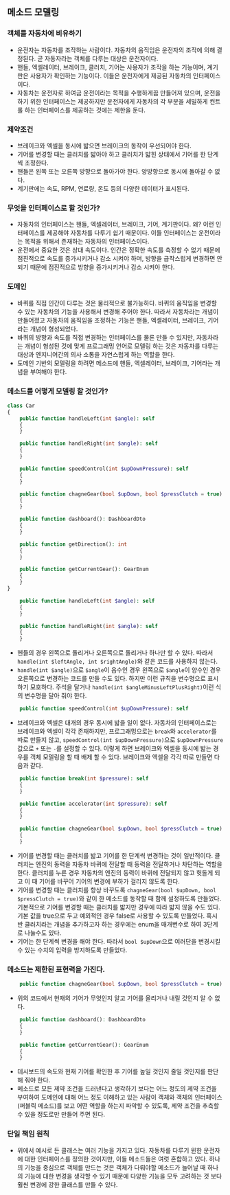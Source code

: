 ## 메소드 모델링

### 객체를 자동차에 비유하기
- 운전자는 자동차를 조작하는 사람이다. 자동차의 움직임은 운전자의 조작에 의해 결정된다. 곧 자동자라는 객체를 다루는 대상은 운전자이다.
- 핸들, 엑셀레이터, 브레이크, 클러치, 기어는 사용자가 조작을 하는 기능이며, 계기판은 사용자가 확인하는 기능이다. 이들은 운전자에게 제공된 자동차의 인터페이스이다.
- 자동차는 운전자로 하여금 운전이라는 목적을 수행하게끔 만들어져 있으며, 운전을 하기 위한 인터페이스는 제공하지만 운전자에게 자동차의 각 부분을 세밀하게 컨트롤 하는 인터페이스를 제공하는 것에는 제한을 둔다.

### 제약조건
- 브레이크와 엑셀을 동시에 밟으면 브레이크의 동작이 우선되어야 한다.
- 기어를 변경할 때는 클러치를 밟아야 하고 클러치가 밟힌 상태에서 기어를 한 단계씩 조정한다.
- 핸들은 왼쪽 또는 오른쪽 방향으로 돌아가야 한다. 양방향으로 동시에 돌아갈 수 없다.
- 계기판에는 속도, RPM, 연료량, 온도 등의 다양한 데이터가 표시된다.

### 무엇을 인터페이스로 할 것인가?
- 자동차의 인터페이스는 핸들, 엑셀레이터, 브레이크, 기어, 계기판이다. 왜? 이런 인터페이스를 제공해야 자동차를 다루기 쉽기 때문이다. 이들 인터페이스는 운전이라는 목적을 위해서 존재하는 자동차의 인터페이스이다.
- 운전에서 중요한 것은 상대 속도이다. 인간은 정확한 속도를 측정할 수 없기 때문에 점진적으로 속도를 증가시키거나 감소 시켜야 하며, 방향을 급작스럽게 변경하면 안 되기 때문에 점진적으로 방향을 증가시키거나 감소 시켜야 한다.

### 도메인
- 바퀴를 직접 인간이 다루는 것은 물리적으로 불가능하다. 바퀴의 움직임을 변경할 수 있는 자동차의 기능을 사용해서 변경해 주어야 한다. 따라서 자동차라는 개념이 만들어졌고 자동차의 움직임을 조정하는 기능은 핸들, 엑셀레이터, 브레이크, 기어라는 개념이 형성되었다.
- 바퀴의 방향과 속도를 직접 변경하는 인터페이스를 물론 만들 수 있지만, 자동차라는 개념이 형성된 것에 맞게 프로그래밍 언어로 모델링 하는 것은 자동차를 다루는 대상과 엔지니어간의 의사 소통을 자연스럽게 하는 역할을 한다.
- 도메인 기반의 모델링을 하려면 메소드에 핸들, 엑셀레이터, 브레이크, 기어라는 개념을 부여해야 한다.

### 메소드를 어떻게 모델링 할 것인가?
```php
class Car
{
    public function handleLeft(int $angle): self
    {
    }

    public function handleRight(int $angle): self
    {
    }

    public function speedControl(int $upDownPressure): self
    {
    }

    public function chagneGear(bool $upDown, bool $pressClutch = true): self
    {
    }

    public function dashboard(): DashboardDto
    {
    }

    public function getDirection(): int
    {
    }

    public function getCurrentGear(): GearEnum
    {
    }
}
```
```php
    public function handleLeft(int $angle): self
    {
    }

    public function handleRight(int $angle): self
    {
    }
```
- 헨들의 경우 왼쪽으로 돌리거나 오른쪽으로 돌리거나 하나만 할 수 있다. 따라서 `handle(int $leftAngle, int $rightAngle)`와 같은 코드를 사용하지 않는다.
- `handle(int $angle)`으로 `$angle`이 음수인 경우 왼쪽으로 `$angle`이 양수인 경우 오른쪽으로 변경하는 코드를 만들 수도 있다. 하지만 이런 규칙을 변수명으로 표시하기 모호하다. 주석을 달거나 `handle(int $angleMinusLeftPlusRight)`이런 식의 변수명을 달아 줘야 한다. 
```php
    public function speedControl(int $upDownPressure): self
```
- 브레이크와 엑셀은 대개의 경우 동시에 밟을 일이 없다. 자동차의 인터페이스로는 브레이크와 엑셀이 각각 존재하지만, 프로그래밍으로는 `break`와 `accelerator`를 따로 만들지 않고, `speedControl(int $upDownPressure)`으로 `$upDownPressure` 값으로 `+` 또는 `-`를 설정할 수 있다. 이렇게 하면 브레이크와 엑셀을 동시에 밟는 경우를 객체 모델링을 할 때 배제 할 수 있다. 브레이크와 엑셀을 각각 따로 만들면 다음과 같다.
```php
    public function break(int $pressure): self
    {
    }

    public function accelerator(int $pressure): self
    {
    }
```
```php
    public function chagneGear(bool $upDown, bool $pressClutch = true): self
    {
    }
```
- 기어를 변경할 때는 클러치를 밟고 기어를 한 단계씩 변경하는 것이 일반적이다. 클러치는 엔진의 동력을 자동차 바퀴에 전달할 때 동력을 전달하거나 차단하는 역할을 한다. 클러치를 누른 경우 자동차의 엔진의 동력이 바퀴에 전달되지 않고 헛돌게 되고 이 때 기어를 바꾸어 기어의 변경에 부하가 걸리지 않도록 한다.
- 기어를 변경할 때는 클러치를 항상 바꾸도록 `chagneGear(bool $upDown, bool $pressClutch = true)`와 같이 한 메소드를 동작할 때 함께 설정하도록 만들었다. 기본적으로 기어를 변경할 때는 클러치를 밟지만 경우에 따라 밟지 않을 수도 있다. 기본 값을 true으로 두고 예외적인 경우 false로 사용할 수 있도록 만들었다. 혹시 반 클러치라는 개념을 추가하고자 하는 경우에는 enum을 매개변수로 하여 3단계로 나눌수도 있다.
- 기어는 한 단계씩 변경을 해야 한다. 따라서 `bool $upDown`으로 여러단을 변경시킬 수 있는 수치의 입력을 방지하도록 만들었다.

### 메소드는 제한된 표현력을 가진다.
```php
    public function chagneGear(bool $upDown, bool $pressClutch = true)
```
- 위의 코드에서 현재의 기어가 무엇인지 알고 기어를 올리거나 내릴 것인지 알 수 없다.
```php
    public function dashboard(): DashboardDto
    {
    }

    public function getCurrentGear(): GearEnum
    {
    }
```
- 데시보드의 속도와 현재 기어를 확인한 후 기어를 높일 것인지 줄일 것인지를 판단 해 줘야 한다.
- 메소드로 모든 제약 조건을 드러낸다고 생각하기 보다는 어느 정도의 제약 조건을 부여하여 도메인에 대해 어느 정도 이해하고 있는 사람이 객체와 객체의 인터페이스(퍼블릭 메소드)를 보고 어떤 역할을 하는지 파악할 수 있도록, 제약 조건을 추측할 수 있을 정도로만 만들어 주면 된다.

### 단일 책임 원칙
- 위에서 예시로 든 클래스는 여러 기능을 가지고 있다. 자동차를 다루기 윈한 운전자에 대한 인터페이스를 정의한 것이지만, 이들 메소드들은 여럿 혼합하고 있다. 하나의 기능을 중심으로 객체를 만드는 것은 객체가 다뤄야할 메소드가 늘어날 때 하나의 기능에 대한 변경을 생각할 수 있기 때문에 다양한 기능을 모두 고려하는 것 보다 훨씬 변경에 강한 클래스를 만들 수 있다.
